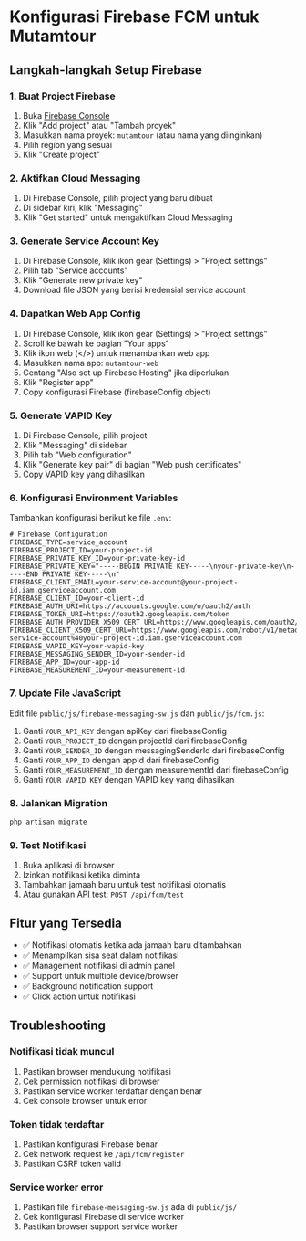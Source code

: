# Konfigurasi Firebase FCM untuk Mutamtour

## Langkah-langkah Setup Firebase

### 1. Buat Project Firebase
1. Buka [Firebase Console](https://console.firebase.google.com/)
2. Klik "Add project" atau "Tambah proyek"
3. Masukkan nama proyek: `mutamtour` (atau nama yang diinginkan)
4. Pilih region yang sesuai
5. Klik "Create project"

### 2. Aktifkan Cloud Messaging
1. Di Firebase Console, pilih project yang baru dibuat
2. Di sidebar kiri, klik "Messaging"
3. Klik "Get started" untuk mengaktifkan Cloud Messaging

### 3. Generate Service Account Key
1. Di Firebase Console, klik ikon gear (Settings) > "Project settings"
2. Pilih tab "Service accounts"
3. Klik "Generate new private key"
4. Download file JSON yang berisi kredensial service account

### 4. Dapatkan Web App Config
1. Di Firebase Console, klik ikon gear (Settings) > "Project settings"
2. Scroll ke bawah ke bagian "Your apps"
3. Klik ikon web (</>) untuk menambahkan web app
4. Masukkan nama app: `mutamtour-web`
5. Centang "Also set up Firebase Hosting" jika diperlukan
6. Klik "Register app"
7. Copy konfigurasi Firebase (firebaseConfig object)

### 5. Generate VAPID Key
1. Di Firebase Console, pilih project
2. Klik "Messaging" di sidebar
3. Pilih tab "Web configuration"
4. Klik "Generate key pair" di bagian "Web push certificates"
5. Copy VAPID key yang dihasilkan

### 6. Konfigurasi Environment Variables

Tambahkan konfigurasi berikut ke file `.env`:

```env
# Firebase Configuration
FIREBASE_TYPE=service_account
FIREBASE_PROJECT_ID=your-project-id
FIREBASE_PRIVATE_KEY_ID=your-private-key-id
FIREBASE_PRIVATE_KEY="-----BEGIN PRIVATE KEY-----\nyour-private-key\n-----END PRIVATE KEY-----\n"
FIREBASE_CLIENT_EMAIL=your-service-account@your-project-id.iam.gserviceaccount.com
FIREBASE_CLIENT_ID=your-client-id
FIREBASE_AUTH_URI=https://accounts.google.com/o/oauth2/auth
FIREBASE_TOKEN_URI=https://oauth2.googleapis.com/token
FIREBASE_AUTH_PROVIDER_X509_CERT_URL=https://www.googleapis.com/oauth2/v1/certs
FIREBASE_CLIENT_X509_CERT_URL=https://www.googleapis.com/robot/v1/metadata/x509/your-service-account%40your-project-id.iam.gserviceaccount.com
FIREBASE_VAPID_KEY=your-vapid-key
FIREBASE_MESSAGING_SENDER_ID=your-sender-id
FIREBASE_APP_ID=your-app-id
FIREBASE_MEASUREMENT_ID=your-measurement-id
```

### 7. Update File JavaScript

Edit file `public/js/firebase-messaging-sw.js` dan `public/js/fcm.js`:

1. Ganti `YOUR_API_KEY` dengan apiKey dari firebaseConfig
2. Ganti `YOUR_PROJECT_ID` dengan projectId dari firebaseConfig
3. Ganti `YOUR_SENDER_ID` dengan messagingSenderId dari firebaseConfig
4. Ganti `YOUR_APP_ID` dengan appId dari firebaseConfig
5. Ganti `YOUR_MEASUREMENT_ID` dengan measurementId dari firebaseConfig
6. Ganti `YOUR_VAPID_KEY` dengan VAPID key yang dihasilkan

### 8. Jalankan Migration

```bash
php artisan migrate
```

### 9. Test Notifikasi

1. Buka aplikasi di browser
2. Izinkan notifikasi ketika diminta
3. Tambahkan jamaah baru untuk test notifikasi otomatis
4. Atau gunakan API test: `POST /api/fcm/test`

## Fitur yang Tersedia

- ✅ Notifikasi otomatis ketika ada jamaah baru ditambahkan
- ✅ Menampilkan sisa seat dalam notifikasi
- ✅ Management notifikasi di admin panel
- ✅ Support untuk multiple device/browser
- ✅ Background notification support
- ✅ Click action untuk notifikasi

## Troubleshooting

### Notifikasi tidak muncul
1. Pastikan browser mendukung notifikasi
2. Cek permission notifikasi di browser
3. Pastikan service worker terdaftar dengan benar
4. Cek console browser untuk error

### Token tidak terdaftar
1. Pastikan konfigurasi Firebase benar
2. Cek network request ke `/api/fcm/register`
3. Pastikan CSRF token valid

### Service worker error
1. Pastikan file `firebase-messaging-sw.js` ada di `public/js/`
2. Cek konfigurasi Firebase di service worker
3. Pastikan browser support service worker


